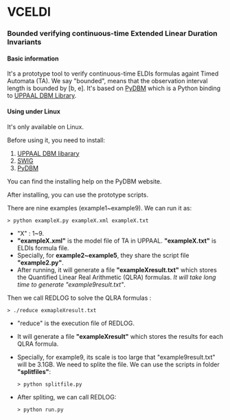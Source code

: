 # VCELDI
### Bounded verifying continuous-time Extended Linear Duration Invariants

#### Basic information

It's a prototype tool to verify continuous-time ELDIs formulas againt Timed Automata (TA). We say "bounded", means that the observation interval length is bounded by [b, e]. It's based on [PyDBM](http://people.cs.aau.dk/~adavid/UDBM/python.html) which is a Python binding to [UPPAAL DBM Library](http://people.cs.aau.dk/~adavid/UDBM/index.html).

#### Using under Linux

It's only available on Linux.

Before using it, you need to install:

1. [UPPAAL DBM libarary](http://people.cs.aau.dk/~adavid/UDBM/index.html)
2. [SWIG](http://www.swig.org/)
3. [PyDBM](http://people.cs.aau.dk/~adavid/UDBM/python.html)


You can find the installing help on the PyDBM website.

After installing, you can use the prototype scripts.

There are nine examples (example1~example9). We can run it as:

```shell
> python exampleX.py exampleX.xml exampleX.txt
```

* "X" : 1~9.
* __"exampleX.xml"__ is the model file of TA in UPPAAL. __"exampleX.txt"__ is ELDIs formula file.
* Specially, for __example2~example5__, they share the script file __"example2.py"__.
* After running, it will generate a file __"exampleXresult.txt"__ which stores the Quantified Linear Real Arithmetic (QLRA) formulas. _It will take long time to generate "example9result.txt"_.


Then we call REDLOG to solve the QLRA formulas :

```shell
> ./reduce exmapleXresult.txt
```

* "reduce" is the execution file of REDLOG.

* It will generate a file __"exampleXresult"__ which stores the results for each QLRA formula.

* Specially, for example9, its scale is too large that "example9result.txt" will be 3.1GB. We need to splite the file. We can use the scripts in folder __"splitfiles"__:

  ```shell
  > python splitfile.py
  ```

* After spliting, we can call REDLOG:

  ```shell
  > python run.py
  ```







